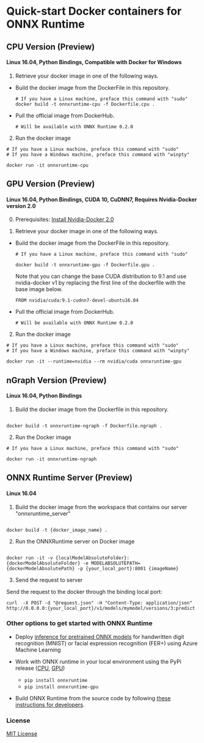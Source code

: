 # Quick-start Docker containers for ONNX Runtime

## CPU Version (Preview)
#### Linux 16.04, Python Bindings, Compatible with Docker for Windows

1. Retrieve your docker image in one of the following ways.

- Build the docker image from the DockerFile in this repository.
  ```
  # If you have a Linux machine, preface this command with "sudo"
  docker build -t onnxruntime-cpu -f Dockerfile.cpu .
  ```
 - Pull the official image from DockerHub.
 
   ```
   # Will be available with ONNX Runtime 0.2.0
   ```
2. Run the docker image

  ```
  # If you have a Linux machine, preface this command with "sudo"
  # If you have a Windows machine, preface this command with "winpty"

  docker run -it onnxruntime-cpu
  ```

## GPU Version (Preview)
#### Linux 16.04, Python Bindings, CUDA 10, CuDNN7, Requires Nvidia-Docker version 2.0

0. Prerequisites: [Install Nvidia-Docker 2.0](https://github.com/nvidia/nvidia-docker/wiki/Installation-(version-2.0))

1. Retrieve your docker image in one of the following ways.    
  - Build the docker image from the DockerFile in this repository.
    ``` 
    # If you have a Linux machine, preface this command with "sudo"  
    
    docker build -t onnxruntime-gpu -f Dockerfile.gpu .
    ```
    Note that you can change the base CUDA distribution to 9.1 and use nvidia-docker v1
    by replacing the first line of the dockerfile with the base image below.
    ```
    FROM nvidia/cuda:9.1-cudnn7-devel-ubuntu16.04
    ```
 - Pull the official image from DockerHub.
 
   ```
   # Will be available with ONNX Runtime 0.2.0
   ```

2. Run the docker image
  ```
  # If you have a Linux machine, preface this command with "sudo"
  # If you have a Windows machine, preface this command with "winpty"

  docker run -it --runtime=nvidia --rm nvidia/cuda onnxruntime-gpu
  ```

## nGraph Version (Preview)
#### Linux 16.04, Python Bindings

1. Build the docker image from the Dockerfile in this repository.
  ```
  
  docker build -t onnxruntime-ngraph -f Dockerfile.ngraph .
  ```

2. Run the Docker image

  ```
  # If you have a Linux machine, preface this command with "sudo"
  
  docker run -it onnxruntime-ngraph
  ```
## ONNX Runtime Server (Preview)
#### Linux 16.04

1. Build the docker image from the workspace that contains our server "onnxruntime_server"
  ```
  
  docker build -t {docker_image_name} .
  ```
  
2. Run the ONNXRuntime server on Docker image

  ```

  docker run -it -v {localModelAbsoluteFolder}:{dockerModelAbsoluteFolder} -e MODELABSOLUTEPATH={dockerModelAbsolutePath} -p {your_local_port}:8001 {imageName}
  ```
3. Send the request to server

 Send the request to the docker through the binding local port:
  ```
  curl  -X POST -d "@request.json" -H "Content-Type: application/json" http://0.0.0.0:{your_local_port}/v1/models/mymodel/versions/3:predict  
  ```

### Other options to get started with ONNX Runtime

- Deploy [inference for pretrained ONNX models](https://github.com/Azure/MachineLearningNotebooks/tree/master/how-to-use-azureml/deployment/onnx) for handwritten digit recognition (MNIST)
or facial expression recognition (FER+) using Azure Machine Learning

- Work with ONNX runtime in your local environment using the PyPi release ([CPU](https://pypi.org/project/onnxruntime/), [GPU](https://pypi.org/project/onnxruntime-gpu/))
    - ``pip install onnxruntime``
    - ``pip install onnxruntime-gpu``

- Build ONNX Runtime from the source code by following [these instructions for developers](../BUILD.md).

### License
[MIT License](../LICENSE)
